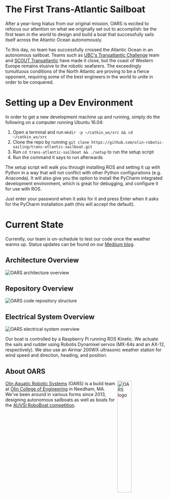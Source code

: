 # The First Trans-Atlantic Sailboat

After a year-long hiatus from our original mission, OARS is excited to refocus our attention on what we originally set
out to accomplish: be the first team *in the world* to design and build a boat that successfully sails itself across
the Atlantic Ocean autonomously.

To this day, no team has successfully crossed the Atlantic Ocean in an autonomous sailboat. Teams such as
[UBC's Transatlantic Challenge](http://ubctransat.com/) team and [SCOUT Transatlantic](http://gotransat.com/) have made
it close, but the coast of Western Europe remains elusive to the robotic seafarers. The exceedingly tumultuous
conditions of the North Atlantic are proving to be a fierce opponent, requiring some of the best engineers in the world
to unite in order to be conquered.

# Setting up a Dev Environment

In order to get a new development machine up and running, simply do the following
on a computer running Ubuntu 16.04:

  1) Open a terminal and run `mkdir -p ~/catkin_ws/src && cd ~/catkin_ws/src`
  2) Clone the repo by running `git clone https://github.com/olin-robotic-sailing/trans-atlantic-sailboat.git`
  3) Run `cd trans-atlantic-sailboat && ./setup` to run the setup script
  4) Run the command it says to run afterwards

The setup script will walk you through installing ROS and setting it up with Python
in a way that will not conflict with other Python configurations (e.g. Anaconda).
It will also give you the option to install the PyCharm integrated development
environment, which is great for debugging, and configure it for use with ROS.

Just enter your password when it asks for it and press Enter when it asks for the
PyCharm installation path (this will accept the default).

# Current State

Currently, our team is on-schedule to test our code once the weather warms up. Status updates can
be found on our [Mediium blog](http://medium.com/oars).

## Architecture Overview

![OARS architecture overview](https://imgur.com/zAlyEsM.png)

## Repository Overview

![OARS code repository structure](https://imgur.com/52Hw9D2.png)

## Electrical System Overview

![OARS electrical system overview](https://imgur.com/eauzcEs.png)

Our boat is controlled by a Raspberry Pi running ROS Kinetic. We actuate the sails and rudder using Robotis Dynamixel
servos (MX-64s and an AX-12, respectively). We also use an Airmar 200WX ultrasonic weather station for wind speed and
direction, heading, and position.

## About OARS
<img src="https://imgur.com/Y1towMB.png" alt="OARS logo" width="30%" align="right">

[Olin Aquatic Robotic Systems](https://www.olinaquabots.com/) (OARS) is a build team at [Olin College of Engineering](http://www.olin.edu/)
in Needham, MA. We've been around in various forms since 2013, designing autonomous sailboats as well as boats for the
[AUVSI RoboBoat competition](http://www.robonation.org/competition/roboboat).
